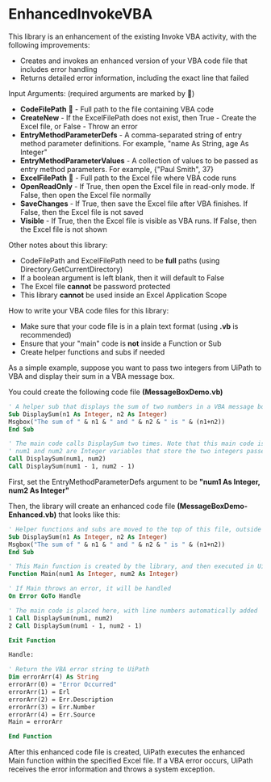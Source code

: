 # EnhancedInvokeVBA
This library is an enhancement of the existing Invoke VBA activity, with the following improvements:
- Creates and invokes an enhanced version of your VBA code file that includes error handling
- Returns detailed error information, including the exact line that failed

Input Arguments: (required arguments are marked by :triangular_flag_on_post:)
- **CodeFilePath** :triangular_flag_on_post: - Full path to the file containing VBA code
- **CreateNew** - If the ExcelFilePath does not exist, then True - Create the Excel file, or False - Throw an error
- **EntryMethodParameterDefs** - A comma-separated string of entry method parameter definitions. For example, "name As String, age As Integer"
- **EntryMethodParameterValues** - A collection of values to be passed as entry method parameters. For example, {"Paul Smith", 37}
- **ExcelFilePath** :triangular_flag_on_post: - Full path to the Excel file where VBA code runs
- **OpenReadOnly** - If True, then open the Excel file in read-only mode. If False, then open the Excel file normally
- **SaveChanges** - If True, then save the Excel file after VBA finishes. If False, then the Excel file is not saved
- **Visible** - If True, then the Excel file is visible as VBA runs. If False, then the Excel file is not shown

Other notes about this library:
- CodeFilePath and ExcelFilePath need to be **full** paths (using Directory.GetCurrentDirectory)
- If a boolean argument is left blank, then it will default to False
- The Excel file **cannot** be password protected
- This library **cannot** be used inside an Excel Application Scope

How to write your VBA code files for this library:
- Make sure that your code file is in a plain text format (using **.vb** is recommended)
- Ensure that your "main" code is **not** inside a Function or Sub
- Create helper functions and subs if needed

As a simple example, suppose you want to pass two integers from UiPath to VBA and display their sum in a VBA message box.

You could create the following code file **(MessageBoxDemo.vb)**

```vb
' A helper sub that displays the sum of two numbers in a VBA message box
Sub DisplaySum(n1 As Integer, n2 As Integer)
Msgbox("The sum of " & n1 & " and " & n2 & " is " & (n1+n2))
End Sub

' The main code calls DisplaySum two times. Note that this main code is NOT inside a Function or Sub.
' num1 and num2 are Integer variables that store the two integers passed from UiPath
Call DisplaySum(num1, num2)
Call DisplaySum(num1 - 1, num2 - 1)
```

First, set the EntryMethodParameterDefs argument to be **"num1 As Integer, num2 As Integer"**

Then, the library will create an enhanced code file **(MessageBoxDemo-Enhanced.vb)** that looks like this:

```vb
' Helper functions and subs are moved to the top of this file, outside the Main function
Sub DisplaySum(n1 As Integer, n2 As Integer)
Msgbox("The sum of " & n1 & " and " & n2 & " is " & (n1+n2))
End Sub

' This Main function is created by the library, and then executed in UiPath
Function Main(num1 As Integer, num2 As Integer)

' If Main throws an error, it will be handled
On Error GoTo Handle

' The main code is placed here, with line numbers automatically added
1 Call DisplaySum(num1, num2)
2 Call DisplaySum(num1 - 1, num2 - 1)

Exit Function

Handle:

' Return the VBA error string to UiPath
Dim errorArr(4) As String
errorArr(0) = "Error Occurred"
errorArr(1) = Erl
errorArr(2) = Err.Description
errorArr(3) = Err.Number
errorArr(4) = Err.Source
Main = errorArr

End Function
```

After this enhanced code file is created, UiPath executes the enhanced Main function within the specified Excel file. If a VBA error occurs, UiPath receives the error information and throws a system exception.
